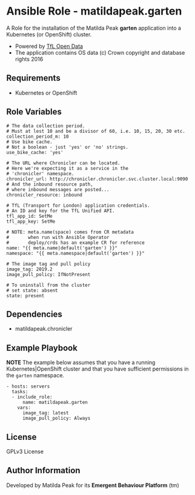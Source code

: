 Ansible Role - matildapeak.garten
=================================

A Role for the installation of the Matilda Peak **garten** application into a
Kubernetes (or OpenShift) cluster.

-   Powered by [TfL Open Data]
-   The application contains OS data
    (c) Crown copyright and database rights 2016

Requirements
------------

-   Kubernetes or OpenShift 

Role Variables
--------------

    # The data collection period.
    # Must at lest 10 and be a divisor of 60, i.e. 10, 15, 20, 30 etc.
    collection_period_m: 10
    # Use bike cache.
    # Not a boolean - just 'yes' or 'no' strings.
    use_bike_cache: 'yes'
    
    # The URL where Chronicler can be located.
    # Here we're expecting it as a service in the
    # 'chronicler' namespace.
    chronicler_url: http://chronicler.chronicler.svc.cluster.local:9090
    # And the inbound resource path,
    # where inbound messages are posted...
    chronicler_resource: inbound
    
    # TfL (Transport for London) application credentials.
    # An ID and key for the TfL Unified API.
    tfl_app_id: SetMe
    tfl_app_key: SetMe
    
    # NOTE: meta.name(space) comes from CR metadata
    #       when run with Ansible Operator
    #       deploy/crds has an example CR for reference
    name: "{{ meta.name|default('garten') }}"
    namespace: "{{ meta.namespace|default('garten') }}"
    
    # The image tag and pull policy
    image_tag: 2019.2
    image_pull_policy: IfNotPresent
    
    # To uninstall from the cluster
    # set state: absent
    state: present

Dependencies
------------

-   matildapeak.chronicler

Example Playbook
----------------

**NOTE** The example below assumes that you have a running Kubernetes|OpenShift
cluster and that you have sufficient permissions in the `garten` namespace.

    - hosts: servers
      tasks:
      - include_role:
          name: matildapeak.garten
        vars:
          image_tag: latest
          image_pull_policy: Always

License
-------

GPLv3 License

Author Information
------------------

Developed by Matilda Peak for its **Emergent Behaviour Platform** (tm)

[tfl open data]: https://tfl.gov.uk/info-for/open-data-users/
